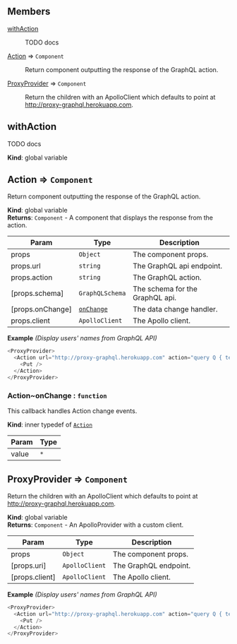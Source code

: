 ## Members

<dl>
<dt><a href="#withAction">withAction</a></dt>
<dd><p>TODO docs</p>
</dd>
<dt><a href="#Action">Action</a> ⇒ <code>Component</code></dt>
<dd><p>Return component outputting the response of the GraphQL action.</p>
</dd>
<dt><a href="#ProxyProvider">ProxyProvider</a> ⇒ <code>Component</code></dt>
<dd><p>Return the children with an ApolloClient which defaults to point at
  <a href="http://proxy-graphql.herokuapp.com">http://proxy-graphql.herokuapp.com</a>.</p>
</dd>
</dl>

<a name="withAction"></a>

## withAction

TODO docs

**Kind**: global variable  
<a name="Action"></a>

## Action ⇒ <code>Component</code>

Return component outputting the response of the GraphQL action.

**Kind**: global variable  
**Returns**: <code>Component</code> - A component that displays the response from the action.

| Param            | Type                                       | Description                     |
| ---------------- | ------------------------------------------ | ------------------------------- |
| props            | <code>Object</code>                        | The component props.            |
| props.url        | <code>string</code>                        | The GraphQL api endpoint.       |
| props.action     | <code>string</code>                        | The GraphQL action.             |
| [props.schema]   | <code>GraphQLSchema</code>                 | The schema for the GraphQL api. |
| [props.onChange] | [<code>onChange</code>](#Action..onChange) | The data change handler.        |
| props.client     | <code>ApolloClient</code>                  | The Apollo client.              |

**Example** _(Display users&#x27; names from GraphQL API)_

```js
<ProxyProvider>
  <Action url="http://proxy-graphql.herokuapp.com" action="query Q { test }">
    <Put />
  </Action>
</ProxyProvider>
```

<a name="Action..onChange"></a>

### Action~onChange : <code>function</code>

This callback handles Action change events.

**Kind**: inner typedef of [<code>Action</code>](#Action)

| Param | Type            |
| ----- | --------------- |
| value | <code>\*</code> |

<a name="ProxyProvider"></a>

## ProxyProvider ⇒ <code>Component</code>

Return the children with an ApolloClient which defaults to point at
http://proxy-graphql.herokuapp.com.

**Kind**: global variable  
**Returns**: <code>Component</code> - An ApolloProvider with a custom client.

| Param          | Type                      | Description           |
| -------------- | ------------------------- | --------------------- |
| props          | <code>Object</code>       | The component props.  |
| [props.uri]    | <code>ApolloClient</code> | The GraphQL endpoint. |
| [props.client] | <code>ApolloClient</code> | The Apollo client.    |

**Example** _(Display users&#x27; names from GraphQL API)_

```js
<ProxyProvider>
  <Action url="http://proxy-graphql.herokuapp.com" action="query Q { test }">
    <Put />
  </Action>
</ProxyProvider>
```
